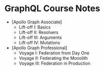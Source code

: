 # GraphQL Course Notes

- [Apollo Graph Associate]
  - Lift-off I: Basics
  - Lift-off II: Resolvers
  - Lift-off III: Arguments
  - Lift-off IV: Mutations
- [Apollo Graph Professional]
  - Voyage I: Federation from Day One
  - Voyage II: Federating the Monolith
  - Voyage III: Federation in Production
